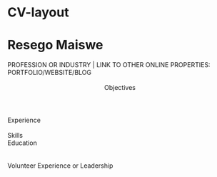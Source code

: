 # CV-layout
<!DOCTYPE html>
<html>
<head>
 <h1>Resego Maiswe</h1>
   PROFESSION OR INDUSTRY | LINK TO OTHER ONLINE PROPERTIES: PORTFOLIO/WEBSITE/BLOG
</head>
  <style>
   
  </style>
  <body>
   <br>
   <br>
   <aside(left)>
   <header>
          <section id= "Objective">
           Objectives
          </section>  
   </header>
   </aside>
   <aside(right) 
           <section id= "Experience">
             Experience
           </section>
   </aside>
   <br>
   <br>
   <aside(left)>
           <section id= "Skills">
             Skills
           </section>
   </aside>
   <aside(right)>
           <section id= "Education">
             Education
           </section>
   </aside>
   <br>
   <br>
   <aside(right)>
           <section id= "Volunteer Experience or Leadership">
            Volunteer Experience or Leadership
           </section>
   </aside>
  </body>
</head>
</html>
